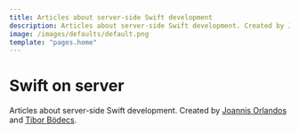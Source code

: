 ```yaml
---
title: Articles about server-side Swift development
description: Articles about server-side Swift development. Created by Joannis Orlandos and Tibor Bödecs.
image: /images/defaults/default.png
template: "pages.home"
---
```


# Swift on server

Articles about server-side Swift development. Created by [Joannis Orlandos](/blog/authors/joannis-orlandos/) and [Tibor Bödecs](/blog/authors/tibor-bodecs/).
